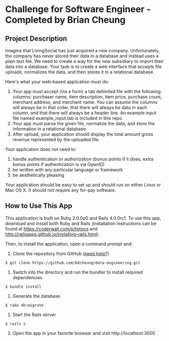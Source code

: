 # Challenge for Software Engineer - Completed by Brian Cheung

## Project Description
Imagine that LivingSocial has just acquired a new company.  Unfortunately, the company has never stored their data in a database and instead uses a plain text file.  We need to create a way for the new subsidiary to import their data into a database.  Your task is to create a web interface that accepts file uploads, normalizes the data, and then stores it in a relational database.

Here's what your web-based application must do:

1. Your app must accept (via a form) a tab delimited file with the following columns: purchaser name, item description, item price, purchase count, merchant address, and merchant name.  You can assume the columns will always be in that order, that there will always be data in each column, and that there will always be a header line.  An example input file named example_input.tab is included in this repo.
1. Your app must parse the given file, normalize the data, and store the information in a relational database.
1. After upload, your application should display the total amount gross revenue represented by the uploaded file.

Your application does not need to:

1. handle authentication or authorization (bonus points if it does, extra bonus points if authentication is via OpenID)
1. be written with any particular language or framework
1. be aesthetically pleasing

Your application should be easy to set up and should run on either Linux or Mac OS X.  It should not require any for-pay software.

## How to Use This App
This application is built on Ruby 2.0.0p0 and Rails 4.0.0rc1.  To use this app, download and install both Ruby and Rails (installation instructions can be found at https://coderwall.com/p/tptocq and   http://railsapps.github.io/installing-rails.html).

Then, to install the application, open a command prompt and:

1. Clone the repository from GitHub ([need help?](https://help.github.com/articles/set-up-git))
```
$ git clone https://github.com/bdcheung/data-engineering.git
```

1. Switch into the directory and run the bundler to install required dependencies
```
$ bundle install
```

1. Generate the database
```
$ rake db:migrate
```

1. Start the Rails server
```
$ rails s
```

1. Open the app in your favorite browser and visit http://localhost:3000
